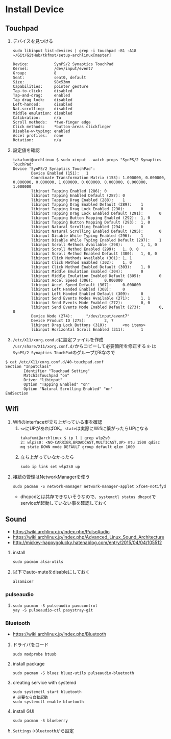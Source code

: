 # Install Device

## Touchpad

1. デバイスを見つける
   ```
   sudo libinput list-devices | grep -i touchpad -B1 -A18                                                                                                                                       ~/Git/GitHub/tkfmst/setup-archlinux[master]
   ```
   ```
   Device:           SynPS/2 Synaptics TouchPad
   Kernel:           /dev/input/event7
   Group:            8
   Seat:             seat0, default
   Size:             98x53mm
   Capabilities:     pointer gesture
   Tap-to-click:     disabled
   Tap-and-drag:     enabled
   Tap drag lock:    disabled
   Left-handed:      disabled
   Nat.scrolling:    disabled
   Middle emulation: disabled
   Calibration:      n/a
   Scroll methods:   *two-finger edge
   Click methods:    *button-areas clickfinger
   Disable-w-typing: enabled
   Accel profiles:   none
   Rotation:         n/a
   ```
1. 設定値を確認
   ```
   takafumi@archlinux $ sudo xinput --watch-props "SynPS/2 Synaptics TouchPad"
   Device 'SynPS/2 Synaptics TouchPad':
           Device Enabled (151):   1
           Coordinate Transformation Matrix (153): 1.000000, 0.000000, 0.000000, 0.000000, 1.000000, 0.000000, 0.000000, 0.000000, 1.000000
           libinput Tapping Enabled (286): 0
           libinput Tapping Enabled Default (287): 0
           libinput Tapping Drag Enabled (288):    1
           libinput Tapping Drag Enabled Default (289):    1
           libinput Tapping Drag Lock Enabled (290):       0
           libinput Tapping Drag Lock Enabled Default (291):       0
           libinput Tapping Button Mapping Enabled (292):  1, 0
           libinput Tapping Button Mapping Default (293):  1, 0
           libinput Natural Scrolling Enabled (294):       0
           libinput Natural Scrolling Enabled Default (295):       0
           libinput Disable While Typing Enabled (296):    1
           libinput Disable While Typing Enabled Default (297):    1
           libinput Scroll Methods Available (298):        1, 1, 0
           libinput Scroll Method Enabled (299):   1, 0, 0
           libinput Scroll Method Enabled Default (300):   1, 0, 0
           libinput Click Methods Available (301): 1, 1
           libinput Click Method Enabled (302):    1, 0
           libinput Click Method Enabled Default (303):    1, 0
           libinput Middle Emulation Enabled (304):        0
           libinput Middle Emulation Enabled Default (305):        0
           libinput Accel Speed (306):     0.000000
           libinput Accel Speed Default (307):     0.000000
           libinput Left Handed Enabled (308):     0
           libinput Left Handed Enabled Default (309):     0
           libinput Send Events Modes Available (271):     1, 1
           libinput Send Events Mode Enabled (272):        0, 0
           libinput Send Events Mode Enabled Default (273):        0, 0
           Device Node (274):      "/dev/input/event7"
           Device Product ID (275):        2, 7
           libinput Drag Lock Buttons (310):       <no items>
           libinput Horizontal Scroll Enabled (311):       1
   ```
1.  `/etc/X11/xorg.cond.d`に設定ファイルを作成
   `/usr/share/X11/xorg.conf.d/`からコピーして必要箇所を修正する
   `8-`は`SynPS/2 Synaptics TouchPad`のグループが8なので 
   ```
   $ cat /etc/X11/xorg.conf.d/40-touchpad.conf
   Section "InputClass"
           Identifier "Touchpad Setting"
           MatchIsTouchpad "on"
           Driver "libinput"
           Option "Tapping Enabled" "on"
           Option "Natural Scrolling Enabled" "on"
   EndSection
   ```

## Wifi

1. Wifiのinterfaceが立ち上がっている事を確認  
   1. `<>`にUPがあればOK。`state`は実際にWifiに繋がったらUPになる
      ```
      takafumi@archlinux $ ip l | grep wlp2s0
      2: wlp2s0: <NO-CARRIER,BROADCAST,MULTICAST,UP> mtu 1500 qdisc mq state DOWN mode DEFAULT group default qlen 1000
      ```
   2. 立ち上がっていなかったら
      ```
      sudo ip link set wlp2s0 up
      ```
1. 接続の管理はNetworkManagerを使う
   ```
   sudo pacman -S network-manager network-manager-applet xfce4-notifyd
   ```
   - dhcpcdとは共存できないそうなので、`systemctl status dhcpcd`でserviceが起動していない事を確認しておく

## Sound

- https://wiki.archlinux.jp/index.php/PulseAudio
- https://wiki.archlinux.jp/index.php/Advanced_Linux_Sound_Architecture
- http://mickey-happygolucky.hatenablog.com/entry/2015/04/04/105512

1. install
   ```
   sudo pacman alsa-utils
   ```
1. 以下でauto-muteをdisableにしておく
   ```
   alsamixer
   ```

### pulseaudio

1. 
   ```
   sudo pacman -S pulseaudio pavucontrol
   yay -S pulseaudio-ctl pasystray-git
   ```

### Bluetooth

- https://wiki.archlinux.jp/index.php/Bluetooth

1. ドライバをロード
   ```
   sudo modprobe btusb
   ```
1. install package
   ```
   sudo pacman -S bluez bluez-utils pulseaudio-bluetooth
   ```
1. creating service with systemd
   ```
   sudo systemctl start bluetooth
   # 必要なら自動起動
   sudo systemctl enable bluetooth
   ```
1. install GUI
   ```
   sudo pacman -S blueberry
   ```
1. `Settings`->`Bluetooth`から設定
